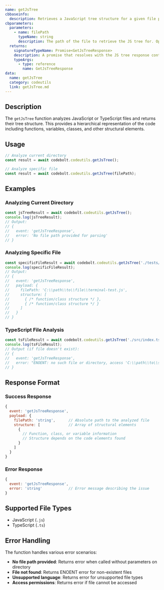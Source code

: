 ```yaml
---
name: getJsTree
cbbaseinfo:
  description: Retrieves a JavaScript tree structure for a given file path. Analyzes JavaScript and TypeScript files to extract their structural representation.
cbparameters:
  parameters:
    - name: filePath
      typeName: string
      description: The path of the file to retrieve the JS tree for. Optional - if not provided, analyzes current directory.
  returns:
    signatureTypeName: Promise<GetJsTreeResponse>
    description: A promise that resolves with the JS tree response containing file structure or error information.
    typeArgs:
      - type: reference
        name: GetJsTreeResponse
data:
  name: getJsTree
  category: codeutils
  link: getJsTree.md
---
```

<CBBaseInfo/> 
<CBParameters/>

## Description

The `getJsTree` function analyzes JavaScript or TypeScript files and returns their tree structure. This provides a hierarchical representation of the code including functions, variables, classes, and other structural elements.

## Usage

```javascript
// Analyze current directory
const result = await codebolt.codeutils.getJsTree();

// Analyze specific file
const result = await codebolt.codeutils.getJsTree(filePath);
```

## Examples

### Analyzing Current Directory

```javascript
const jsTreeResult = await codebolt.codeutils.getJsTree();
console.log(jsTreeResult);
// Output:
// {
//   event: 'getJsTreeResponse',
//   error: 'No file path provided for parsing'
// }
```

### Analyzing Specific File

```javascript
const specificFileResult = await codebolt.codeutils.getJsTree('./tests/terminal-test.js');
console.log(specificFileResult);
// Output:
// {
//   event: 'getJsTreeResponse',
//   payload: {
//     filePath: 'C:\\path\\to\\file\\terminal-test.js',
//     structure: [
//       { /* function/class structure */ },
//       { /* function/class structure */ }
//     ]
//   }
// }
```

### TypeScript File Analysis

```javascript
const tsFileResult = await codebolt.codeutils.getJsTree('./src/index.ts');
console.log(tsFileResult);
// Output (if file doesn't exist):
// {
//   event: 'getJsTreeResponse',
//   error: "ENOENT: no such file or directory, access 'C:\\path\\to\\src\\index.ts'"
// }
```

## Response Format

### Success Response

```javascript
{
  event: 'getJsTreeResponse',
  payload: {
    filePath: 'string',      // Absolute path to the analyzed file
    structure: [             // Array of structural elements
      {
        // Function, class, or variable information
        // Structure depends on the code elements found
      }
    ]
  }
}
```

### Error Response

```javascript
{
  event: 'getJsTreeResponse',
  error: 'string'            // Error message describing the issue
}
```

## Supported File Types

- JavaScript (`.js`)
- TypeScript (`.ts`)

## Error Handling

The function handles various error scenarios:

- **No file path provided**: Returns error when called without parameters on directory
- **File not found**: Returns ENOENT error for non-existent files
- **Unsupported language**: Returns error for unsupported file types
- **Access permissions**: Returns error if file cannot be accessed
